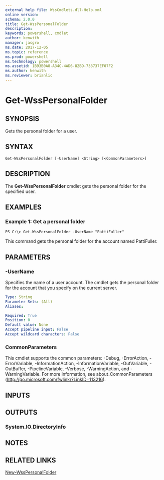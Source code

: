 ```yaml
---
external help file: WssCmdlets.dll-Help.xml
online version: 
schema: 2.0.0
title: Get-WssPersonalFolder
description: 
keywords: powershell, cmdlet
author: kenwith
manager: jasgro
ms.date: 2017-12-05
ms.topic: reference
ms.prod: powershell
ms.technology: powershell
ms.assetid: 1B93B0A8-A34C-4AD6-82BD-733737EF07F2
ms.author: kenwith
ms.reviewer: brianlic
---
```


# Get-WssPersonalFolder

## SYNOPSIS
Gets the personal folder for a user.

## SYNTAX

```
Get-WssPersonalFolder [-UserName] <String> [<CommonParameters>]
```

## DESCRIPTION
The **Get-WssPersonalFolder** cmdlet gets the personal folder for the specified user.

## EXAMPLES

### Example 1: Get a personal folder
```
PS C:\> Get-WssPersonalFolder -UserName "PattiFuller"
```

This command gets the personal folder for the account named PattiFuller.

## PARAMETERS

### -UserName
Specifies the name of a user account.
The cmdlet gets the personal folder for the account that you specify on the current server.

```yaml
Type: String
Parameter Sets: (All)
Aliases: 

Required: True
Position: 0
Default value: None
Accept pipeline input: False
Accept wildcard characters: False
```

### CommonParameters
This cmdlet supports the common parameters: -Debug, -ErrorAction, -ErrorVariable, -InformationAction, -InformationVariable, -OutVariable, -OutBuffer, -PipelineVariable, -Verbose, -WarningAction, and -WarningVariable. For more information, see about_CommonParameters (http://go.microsoft.com/fwlink/?LinkID=113216).

## INPUTS

## OUTPUTS

### System.IO.DirectoryInfo

## NOTES

## RELATED LINKS

[New-WssPersonalFolder](./New-WssPersonalFolder.md)


